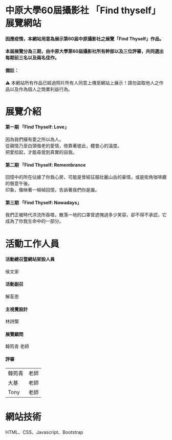 # 中原大學60屆攝影社 「Find thyself」展覽網站
<h4>因應疫情，本網站用意為展示第60屆中原攝影社之展覽「Find Thyself」作品。</h4>
<h4>本屆展覽分為三期，由中原大學第60屆攝影社所有幹部以及三位評審，共同選出每期前三名以及兩名佳作。</h4>
<h4>備註：</h4>
<p>⚠ 本網站所有作品已經過照片所有人同意上傳至網站上展示！請勿盜取他人之作品以及作為個人之商業利益行為。</p>

# 展覽介紹
<h4>第一期 「Find Thyself: Love」</h4>
因為我們擁有愛之所以為人。<br>
從親情乃至白頭偕老的愛情，倚靠著彼此，體會心的溫度。<br>
把愛拾起，才能尋覓到真實的自我。
<h4>第二期 「Find Thyself: Remembrance</h4>
回憶中的所在佔據了你我心房，可能是曾經征服壯麗山岳的豪情，或是街角咖啡廳的愜意午後。<br>
印象，像映著一幀幀回憶，告訴著我們你是誰。
<h4>第三期 「Find Thyself: Nowadays」</h4>
我們正被時代洪流所吞噬，散落一地的口罩曾遮掩過多少笑容，卻不得不承認，它成為了你我生命中的一部分。

# 活動工作人員
<h4>活動總召暨網站架設人員</h4>
侯文家
<h4>活動副召</h4>
解荃恩
<h4>主視覺設計</h4>
林詩檠
<h4>展覽顧問</h4>
韓筠青&nbsp;老師
<h4>評審</h4>
<table style="border-collapse: collapse;">
    <tr>
      <td>韓筠青</td>
      <td>老師</td>
    </tr>
    <tr>
      <td>大基</td>
      <td>老師</td>
    </tr>
    <tr>
      <td>Tony</td>
      <td>老師</td>
    </tr>
</table>

# 網站技術
<p>HTML、CSS、Javascript、Bootstrap</p>
